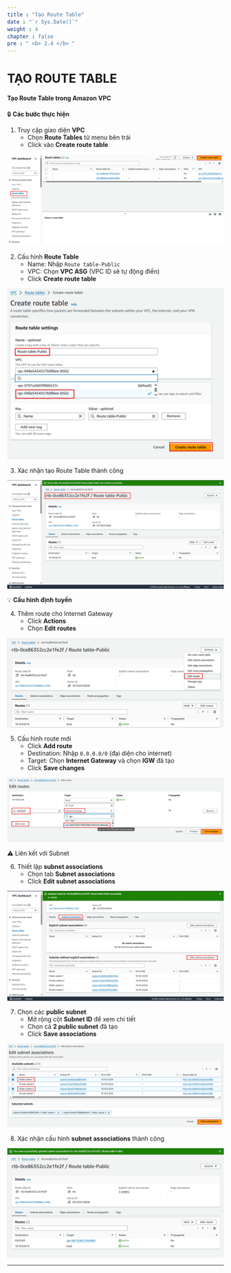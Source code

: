```yaml
---
title : "Tạo Route Table"
date : "`r Sys.Date()`"
weight : 4
chapter : false
pre : " <b> 2.4 </b> "
---
```


# TẠO ROUTE TABLE

#### Tạo Route Table trong Amazon VPC

🔒 **Các bước thực hiện**

1. Truy cập giao diện **VPC**
    - Chọn **Route Tables** từ menu bên trái
    - Click vào **Create route table**

![Tạo Route Table](/images/2/2-4/0001.png?featherlight=false&width=90pc)

2. Cấu hình **Route Table**
    - Name: Nhập `Route table-Public`
    - VPC: Chọn **VPC ASG** (VPC ID sẽ tự động điền)
    - Click **Create route table**

![Tạo Route Table](/images/2/2-4/0002.png?featherlight=false&width=90pc)

3. Xác nhận tạo Route Table thành công

![Tạo Route Table](/images/2/2-4/0003.png?featherlight=false&width=90pc)

💡 **Cấu hình định tuyến**

4. Thêm route cho Internet Gateway
    - Click **Actions**
    - Chọn **Edit routes**

![Tạo Route Table](/images/2/2-4/0004.png?featherlight=false&width=90pc)

5. Cấu hình route mới
    - Click **Add route**
    - Destination: Nhập `0.0.0.0/0` (đại diện cho internet)
    - Target: Chọn **Internet Gateway** và chọn **IGW** đã tạo
    - Click **Save changes**

![Tạo Route Table](/images/2/2-4/0005.png?featherlight=false&width=90pc)

⚠️ Liên kết với Subnet

6. Thiết lập **subnet associations**
    - Chọn tab **Subnet associations**
    - Click **Edit subnet associations**

![Tạo Route Table](/images/2/2-4/0006.png?featherlight=false&width=90pc)

7. Chọn các **public subnet**
    - Mở rộng cột **Subnet ID** để xem chi tiết
    - Chọn cả **2 public subnet** đã tạo
    - Click **Save associations**

![Tạo Route Table](/images/2/2-4/0007.png?featherlight=false&width=90pc)

8. Xác nhận cấu hình **subnet associations** thành công

![Tạo Route Table](/images/2/2-4/0008.png?featherlight=false&width=90pc)

---